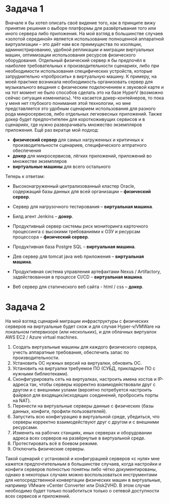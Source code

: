 # Задача 1
Вначале я бы хотел описать своё видение того, как в принципе вижу принятие решения о выборе платформы для развёртывания того или иного сервера либо приложения. На мой взгляд в большинстве случаев «золотой серединой» является использование полноценной аппаратной виртуализации – это даёт нам все преимущества по изоляции, администрированию, удобной репликации и миграции виртуальных машин, оптимизации использования ресурсов физического оборудования. Отдельный физический сервер я бы предпочёл в наиболее требовательных к производительности сценариях, либо при необходимости использования специфических устройств, которые затруднительно «пробросить» в виртуальную машину. К примеру, на моей практике возникала необходимость организовать сервер для музыкального вещания с физическим подключением к звуковой карте и на тот момент не было способов сделать это на базе HyperV (возможно сейчас ситуация изменилась). Что касается докер-контейнеров, то пока у меня нет глубокого понимания этой технологии, но мне представляется это удобным сценарием использования для разного рода микросервисов, либо отдельных легковесных приложений. Также докер будет предпочтителен для короткоживущих сервисов и в сценариях, где нужно разворачивать множество экземпляров приложения. Ещё раз вкратце мой подход:

* **физический сервер** для самых нагруженных и критичных к производительности сценариев, специфического аппратного обеспечения
* **докер** для микросервисов, лёгких приложений, приложений во множестве экземпляров
* **виртуальные машины** для всего остального

Теперь к ответам:

* Высоконагруженный централизованный кластер Oracle, содержащий базы данных для всей организации – **физический сервер**.

* Сервер для нагрузочного тестирования – **виртуальная машина**.

* Билд агент Jenkins – **докер**.

* Продуктивный сервер системы риск мониторинга карточного процессинга с высокими требованиями к ОЗУ и ресурсам процессора – **физический сервер**.

* Продуктивная база Postgre SQL – **виртуальная машина**.

* Дев сервер для tomcat java web приложения – **виртуальная машина**.

* Продуктивная система управления артефактами Nexus / Artifactory, задействованная в процессе CI/CD – **виртуальная машина**.

* Веб сервер для статического веб сайта - html / css – **докер**.


# Задача 2
На мой взгляд сценарий миграции инфраструктуры с физических серверов на виртуальные будет схож и для случая Hyper-v/VMWare на локальном гипервизоре (или нескольких), и для облачных виртуалок AWS ЕС2 / Azure virtual machines.
1.	Создать виртуальные машины для каждого физического сервера, учесть аппаратные требования, обеспечить запас по производительности.
2.	Установить ОС нужных версий на виртуалки, обновить ОС.
3.	Установить на виртуалки требуемое ПО (СУБД, прикладное ПО с нужными библиотеками).
4.	Сконфигурировать сеть на виртуалках, настроить имена хостов и IP-адреса так, чтобы серверы корректно взаимодействовали друг с другом и с внешними узлами (вероятно потребуется настроить файрвол для входящих/исходящих соединений, пробросить порты на NAT).
5.	Перенести на виртуальные серверы данные с физических (базы данных, конфиги, профили пользователей).
6.	Запустить всю конфигурацию в виртуальной среде, убедиться, что серверы корректно взаимодействуют друг с другом и с внешними ресурсами.
7.	Изменить на рабочих станциях, иных серверах и оборудовании адреса всех серверов на развёрнутые в виртуальной среде.
8.	Протестировать всё в боевом режиме.
9.	Отключить физические серверы.

Такой сценарий с установкой и конфигурацией серверов «с нуля» мне кажется предпочтительным в большинстве случаев, когда настройки и конфиги серверов полностью понятны либо чётко документированы, однако в некоторых случаях можно воспользоваться инструментами для непосредственной конвертации физических машин в виртуальные, например VMware vCenter Converter или Disk2VHD. В этом случае необходимо будет только позаботиться только о сетевой доступности всех сервисов и приложений.
